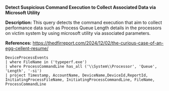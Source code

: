 **Detect Suspicious Command Execution to Collect Associated Data via Microsoft Utility**

**Description:** This query detects the command execution that aim to collect performance data such as Process Queue Length details in the processors on victim system by using microsoft utility via associated parameters.

**References:** https://thedfirreport.com/2024/12/02/the-curious-case-of-an-egg-cellent-resume/

```
DeviceProcessEvents
| where FileName in ('typeperf.exe')
| where ProcessCommandLine has_all ('\\System\\Processor', 'Queue', 'Length', '-si')
| project Timestamp, AccountName, DeviceName,DeviceId,ReportId, InitiatingProcessFileName, InitiatingProcessCommandLine, FileName, ProcessCommandLine
```
